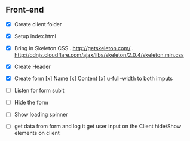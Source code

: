 ## Front-end 

* [x] Create client folder 

* [x] Setup index.html 

* [x] Bring in Skeleton CSS
    . http://getskeleton.com/
    . http://cdnjs.cloudflare.com/ajax/libs/skeleton/2.0.4/skeleton.min.css

* [x] Create Header 

* [x] Create form
    [x] Name
    [x] Content
    [x] u-full-width to both imputs

* [ ] Listen for form subit 

* [ ] Hide the form

* [ ] Show loading spinner

* [ ] get data from form and log it 
    get user input on the Client 
    hide/Show elements on client 